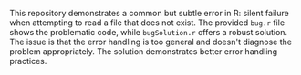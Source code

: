 This repository demonstrates a common but subtle error in R: silent failure when attempting to read a file that does not exist. The provided `bug.r` file shows the problematic code, while `bugSolution.r` offers a robust solution.  The issue is that the error handling is too general and doesn't diagnose the problem appropriately.  The solution demonstrates better error handling practices.